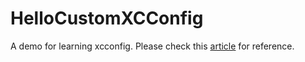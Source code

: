 # HelloCustomXCConfig
A demo for learning xcconfig. Please check this [article](https://www.evernote.com/shard/s141/sh/2e320f6b-e2b4-40ce-bcd5-f46dd4a4132e/c0a005be4d91f65c) for reference.